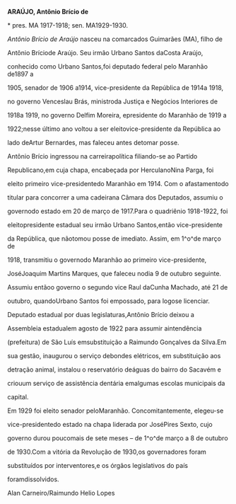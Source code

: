 **ARAÚJO, Antônio Brício de**



\* pres. MA 1917-1918; sen. MA1929-1930.



*Antônio Brício de Araújo* nasceu na comarcados Guimarães (MA), filho de

Antônio Bríciode Araújo. Seu irmão Urbano Santos daCosta Araújo,

conhecido como Urbano Santos,foi deputado federal pelo Maranhão de1897 a

1905, senador de 1906 a1914, vice-presidente da República de 1914a 1918,

no governo Venceslau Brás, ministroda Justiça e Negócios Interiores de

1918a 1919, no governo Delfim Moreira, epresidente do Maranhão de 1919 a

1922;nesse último ano voltou a ser eleitovice-presidente da República ao

lado deArtur Bernardes, mas faleceu antes detomar posse.



Antônio Brício ingressou na carreirapolítica filiando-se ao Partido

Republicano,em cuja chapa, encabeçada por HerculanoNina Parga, foi

eleito primeiro vice-presidentedo Maranhão em 1914. Com o afastamentodo

titular para concorrer a uma cadeirana Câmara dos Deputados, assumiu o

governodo estado em 20 de março de 1917.Para o quadriênio 1918-1922, foi

eleitopresidente estadual seu irmão Urbano Santos,então vice-presidente

da República, que nãotomou posse de imediato. Assim, em 1^o^de março de

1918, transmitiu o governodo Maranhão ao primeiro vice-presidente,

JoséJoaquim Martins Marques, que faleceu nodia 9 de outubro seguinte.

Assumiu entãoo governo o segundo vice Raul daCunha Machado, até 21 de

outubro, quandoUrbano Santos foi empossado, para logose licenciar.



Deputado estadual por duas legislaturas,Antônio Brício deixou a

Assembleia estadualem agosto de 1922 para assumir aintendência

(prefeitura) de São Luís emsubstituição a Raimundo Gonçalves da Silva.Em

sua gestão, inaugurou o serviço debondes elétricos, em substituição aos

detração animal, instalou o reservatório deáguas do bairro do Sacavém e

criouum serviço de assistência dentária emalgumas escolas municipais da

capital.



Em 1929 foi eleito senador peloMaranhão. Concomitantemente, elegeu-se

vice-presidentedo estado na chapa liderada por JoséPires Sexto, cujo

governo durou poucomais de sete meses – de 1^o^de março a 8 de outubro

de 1930.Com a vitória da Revolução de 1930,os governadores foram

substituídos por interventores,e os órgãos legislativos do país

foramdissolvidos.



Alan Carneiro/Raimundo Helio Lopes



